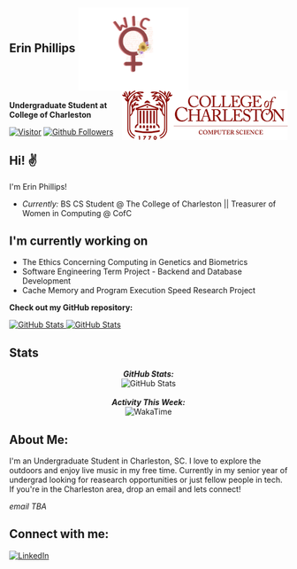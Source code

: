 <h2 align='left'> Erin Phillips <img src="images/wicLogo.png" alt="wic logo" width="200" align="center"/><img src="images/compu-scien.jpg" alt="cofc header" width="300" align="right"/></h2>
<p align='left'><b>Undergraduate Student at College of Charleston</b></p>


[![Visitor](https://visitor-badge.laobi.icu/badge?page_id=erinphillips.erinphillips)](https://github.com/erinphillips) [![Github Followers](https://img.shields.io/github/followers/erinphillips.svg?style=social&lavel=Follow)](https://github.com/erinphillips?tab=followers)

<h2>Hi! ✌️</h2>

I'm Erin Phillips!
- <i>Currently:</i> BS CS Student @ The College of Charleston || Treasurer of Women in Computing @ CofC

<h2>I'm currently working on</h2>

- The Ethics Concerning Computing in Genetics and Biometrics
- Software Engineering Term Project - Backend and Database Development
- Cache Memory and Program Execution Speed Research Project

__Check out my GitHub repository:__

<div>
    <p>
        <a href="https://github.com/ErinPhillips/CSCI320">
            <img src="https://github-readme-stats.vercel.app/api/pin/?username=erinphillips&repo=CSCI320" alt="GitHub Stats" />
        </a>
        <a href="https://github.com/ErinPhillips/CSCI310">
            <img src="https://github-readme-stats.vercel.app/api/pin/?username=erinphillips&repo=CSCI310" alt="GitHub Stats" />
        </a>
    </p>
</div>

<h2>Stats</h2>

<div>
    <p align="center">
    <b><em>GitHub Stats:</em></b> <br/>
        <img src="https://github-readme-streak-stats.herokuapp.com/?user=erinphillips" alt="GitHub Stats" />
    <br/><br/>
    <b><em>Activity This Week:</em></b> <br/>
        <img src="http://github-readme-stats.vercel.app/api/wakatime?username=erinphillips" alt="WakaTime" />
    </p>
</div>

<h2> About Me:</h2>

I'm an Undergraduate Student in Charleston, SC. I love to explore the outdoors and enjoy live music in my free time. Currently in my senior year of undergrad looking for reasearch opportunities or just fellow people in tech. If you're in the Charleston area, drop an email and lets connect!

*email TBA*

<h2>Connect with me:</h2>

<a href="https://www.linkedin.com/in/erin-phillips-26b840195/">![LinkedIn](https://img.shields.io/badge/LinkedIn-0077B5?style=for-the-badge&logo=linkedin&logoColor=white)</a>
